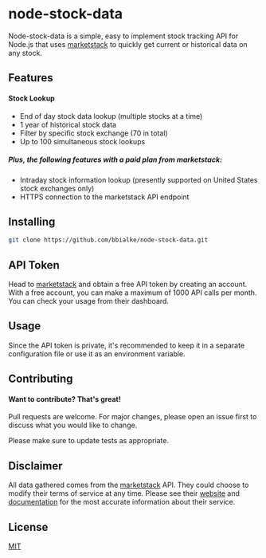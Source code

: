 # node-stock-data

Node-stock-data is a simple, easy to implement stock tracking API for Node.js that uses [marketstack](https://marketstack.com/) to quickly get current or historical data on any stock.

## Features
#### Stock Lookup

- End of day stock data lookup (multiple stocks at a time)
- 1 year of historical stock data
- Filter by specific stock exchange (70 in total)
- Up to 100 simultaneous stock lookups
##### Plus, the following features with a paid plan from marketstack:
- Intraday stock information lookup (presently supported on United States stock exchanges only)
- HTTPS connection to the marketstack API endpoint
## Installing

```bash
git clone https://github.com/bbialke/node-stock-data.git
```
## API Token
Head to [marketstack](https://marketstack.com/) and obtain a free API token by creating an account.  
With a free account, you can make a maximum of 1000 API calls per month. You can check your usage from their dashboard.
## Usage
Since the API token is private, it's recommended to keep it in a separate configuration file or use it as an environment variable.  
## Contributing
#### Want to contribute? That's great!  
Pull requests are welcome. For major changes, please open an issue first to discuss what you would like to change.

Please make sure to update tests as appropriate.

## Disclaimer
All data gathered comes from the [marketstack](https://marketstack.com/) API. They could choose to modify their terms of service at any time. Please see their [website](https://marketstack.com/) and [documentation](https://marketstack.com/documentation) for the most accurate information about their service.

## License
[MIT](https://choosealicense.com/licenses/mit/)
